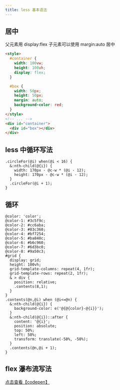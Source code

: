 ```yaml
---
title: less 基本语法
---
```


## 居中

父元素用 display:flex 子元素可以使用 margin:auto 居中

```html
<style>
  #container {
    width: 100vw;
    height: 100vh;
    display: flex;
  }

  #box {
    width: 50px;
    height: 50px;
    margin: auto;
    background-color: red;
  }
</style>
<!-- ... -->
<div id="container">
  <div id="box"></div>
</div>
```

## less 中循环写法

```less
.circleFor(@i) when(@i < 16) {
  &:nth-child(@{i}) {
    width: 170px - @c-w * (@i - 12);
    height: 170px - @c-w * (@i - 12);
  }
  .circleFor(@i + 1);
}
```

## 循环

```less
@color: 'color';
@color-1: #3c5f9c;
@color-2: #cc6aba;
@color-3: #83c360;
@color-4: #bf7254;
@color-5: #ba848c;
@color-6: #b6c960;
@color-7: #6d3bc0;
@color-8: #9a50c3;
#grid {
  display: grid;
  height: 100vh;
  grid-template-columns: repeat(4, 1fr);
  grid-template-rows: repeat(2, 1fr);
  & > div {
    position: relative;
    .contents(8,1);
  }
}
.contents(@n,@i) when (@i<=@n) {
  &:nth-child(@{i}) {
    background-color: e('@{@{color}-@{i}}');
  }
  &:nth-child(@{i})::after {
    content: '@{i}';
    position: absolute;
    top: 50%;
    left: 50%;
    transform: translate(-50%, -50%);
  }
  .contents(@n,@i + 1);
}
```

## flex 瀑布流写法

[点击查看【codepen】](https://codepen.io/xiaochen2001/embed/PoJQoLY?editors=0100)
